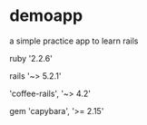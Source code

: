 # demoapp
a simple practice app to learn rails


ruby '2.2.6'

rails '~> 5.2.1'

'coffee-rails', '~> 4.2'

gem 'capybara', '>= 2.15'

